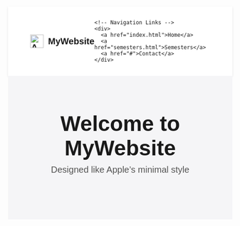 
<html lang="en">
<head>
  <meta charset="UTF-8">
  <meta name="viewport" content="width=device-width, initial-scale=1.0">
  <title>MyWebsite</title>
  <style>
    body {
      margin: 0;
      font-family: Arial, sans-serif;
    }
    nav {
      display: flex;
      justify-content: space-between;
      align-items: center;
      padding: 15px 50px;
      background-color: #fff;
      box-shadow: 0 2px 5px rgba(0,0,0,0.1);
    }
    nav .logo {
      display: flex;
      align-items: center;
      gap: 10px;
      font-weight: bold;
      font-size: 20px;
    }
    nav img {
      height: 30px;
    }
    nav a {
      margin-left: 20px;
      text-decoration: none;
      color: black;
      font-size: 16px;
    }
    nav a:hover {
      color: gray;
    }
    header {
      text-align: center;
      padding: 80px 20px;
      background: #f5f5f7;
    }
    header h1 {
      font-size: 48px;
      margin: 0;
    }
    header p {
      font-size: 20px;
      margin-top: 10px;
      color: #555;
    }
  </style>
</head>
<body>

  <nav>
    <!-- Logo + Website Name -->
    <div class="logo">
      <img src="https://upload.wikimedia.org/wikipedia/commons/f/fa/Apple_logo_black.svg" alt="Apple Logo">
      MyWebsite
    </div>

    <!-- Navigation Links -->
    <div>
      <a href="index.html">Home</a>
      <a href="semesters.html">Semesters</a>
      <a href="#">Contact</a>
    </div>
  </nav>

  <header>
    <h1>Welcome to MyWebsite</h1>
    <p>Designed like Apple’s minimal style</p>
  </header>

</body>
</html>
